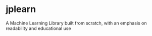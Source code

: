 # jplearn
A Machine Learning Library built from scratch, with an emphasis on readability and educational use
